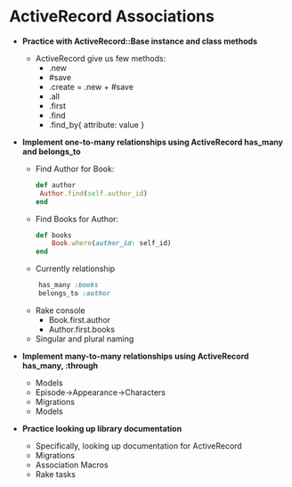 # ActiveRecord Associations

* **Practice with ActiveRecord::Base instance and class methods**
    * ActiveRecord give us few methods:
        * .new
        * #save
        * .create = .new + #save
        * .all
        * .first
        * .find
        * .find_by{ attribute: value } 
* **Implement one-to-many relationships using ActiveRecord has_many and belongs_to**
    * Find Author for Book:
        ```ruby
        def author
    	 Author.find(self.author_id)
        end
        ```
    * Find Books for Author:
        ```ruby
        def books
            Book.where(author_id: self_id)
        end
        ```
    * Currently relationship
    ```ruby
        has_many :books
        belongs_to :author
    ```
    * Rake console
        * Book.first.author
        * Author.first.books
    * Singular and plural naming
 
* **Implement many-to-many relationships using ActiveRecord has_many, :through**
    * Models
    * Episode->Appearance->Characters
    * Migrations
    * Models
 
* **Practice looking up library documentation**
    * Specifically, looking up documentation for ActiveRecord
    * Migrations
    * Association Macros
    * Rake tasks
